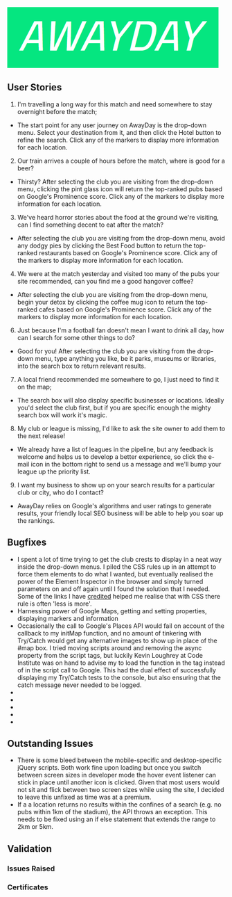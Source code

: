 <img src="images/site/namebar.PNG">

## User Stories

1. I'm travelling a long way for this match and need somewhere to stay overnight before the match;
 - The start point for any user journey on AwayDay is the drop-down menu. Select your destination from it, and then click the Hotel 
 button to refine the search. Click any of the markers to display more information for each location.

2. Our train arrives a couple of hours before the match, where is good for a beer?
 - Thirsty? After selecting the club you are visiting from the drop-down menu, clicking the pint glass icon will return the 
 top-ranked pubs based on Google's Prominence score. Click any of the markers to display more information for each location.

3. We've heard horror stories about the food at the ground we're visiting, can I find something decent to eat after the match?
 - After selecting the club you are visiting from the drop-down menu, avoid any dodgy pies by clicking the Best Food button to 
 return the top-ranked restaurants based on Google's Prominence score. Click any of the markers to display more information for 
 each location.

4. We were at the match yesterday and visited too many of the pubs your site recommended, can you find me a good hangover coffee?
 - After selecting the club you are visiting from the drop-down menu, begin your detox by clicking the coffee mug icon to return 
 the top-ranked cafes based on Google's Prominence score. Click any of the markers to display more information for each location.

6. Just because I'm a football fan doesn't mean I want to drink all day, how can I search for some other things to do?
 - Good for you! After selecting the club you are visiting from the drop-down menu, type anything you like, be it parks, museums 
 or libraries, into the search box to return relevant results.

7. A local friend recommended me somewhere to go, I just need to find it on the map;
 - The search box will also display specific businesses or locations. Ideally you'd select the club first, but if you are specific 
 enough the mighty search box will work it's magic.

8. My club or league is missing, I'd like to ask the site owner to add them to the next release!
 - We already have a list of leagues in the pipeline, but any feedback is welcome and helps us to develop a better experience, so 
 click the e-mail icon in the bottom right to send us a message and we'll bump your league up the priority list.

9. I want my business to show up on your search results for a particular club or city, who do I contact?
 - AwayDay relies on Google's algorithms and user ratings to generate results, your friendly local SEO business will be able to help 
 you soar up the rankings.


## Bugfixes

- I spent a lot of time trying to get the club crests to display in a neat way inside the drop-down menus. I piled the CSS 
rules up in an attempt to force them elements to do what I wanted, but eventually realised the power of the Element Inspector
in the browser and simply turned parameters on and off again until I found the solution that I needed. Some of the links I
have [credited](README.md) helped me realise that with CSS there rule is often 'less is more'.
- Harnessing power of Google Maps, getting and setting properties, displaying markers and information
- Occasionally the call to Google's Places API would fail on account of the callback to my initMap function, and no amount of 
tinkering with Try/Catch would get any alternative images to show up in place of the #map box. I tried moving scripts around 
and removing the async property from the script tags, but luckily Kevin Loughrey at Code Institute was on hand to advise my to
load the function in the <body> tag instead of in the script call to Google. This had the dual effect of successfully displaying
my Try/Catch tests to the console, but also ensuring that the catch message never needed to be logged. 
- 
- 
- 
- 
- 


## Outstanding Issues

- There is some bleed between the mobile-specific and desktop-specific jQuery scripts. Both work fine upon loading but 
once you switch between screen sizes in developer mode the hover event listener can stick in place until another icon is 
clicked. Given that most users would not sit and flick between two screen sizes while using the site, I decided to leave 
this unfixed as time was at a premium.
- If a a location returns no results within the confines of a search (e.g. no pubs within 1km of the stadium), the API throws
an exception. This needs to be fixed using an if else statement that extends the range to 2km or 5km.

## Validation

### Issues Raised

### Certificates